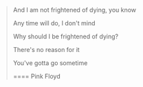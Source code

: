 

> And I am not frightened of dying, you know
>
> Any time will do, I don't mind
>
> Why should I be frightened of dying?
>
> There's no reason for it
>
> You've gotta go sometime
>
> ==== Pink Floyd